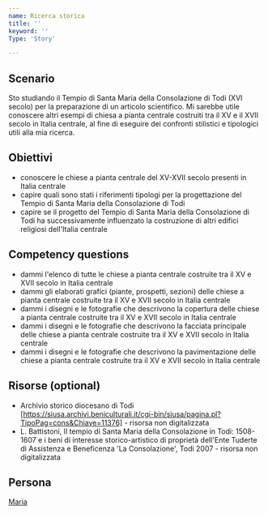 ```yaml
---
name: Ricerca storica
title: ''
keyword: ''
Type: 'Story'

---
```


## Scenario
Sto studiando il Tempio di Santa Maria della Consolazione di Todi (XVI secolo) per la preparazione di un articolo scientifico. Mi sarebbe utile conoscere altri esempi di chiesa a pianta centrale costruiti tra il XV e il XVII secolo in Italia centrale, al fine di eseguire dei confronti stilistici e tipologici utili alla mia ricerca. 

## Obiettivi
- conoscere le chiese a pianta centrale del XV-XVII secolo presenti in Italia centrale 
- capire quali sono stati i riferimenti tipologi per la progettazione del Tempio di Santa Maria della Consolazione di Todi 
- capire se il progetto del Tempio di Santa Maria della Consolazione di Todi ha successivamente influenzato la costruzione di altri edifici religiosi dell'Italia centrale

## Competency questions
- dammi l'elenco di tutte le chiese a pianta centrale costruite tra il XV e XVII secolo in Italia centrale
- dammi gli elaborati grafici (piante, prospetti, sezioni) delle chiese a pianta centrale costruite tra il XV e XVII secolo in Italia centrale
- dammi i disegni e le fotografie che descrivono la copertura delle chiese a pianta centrale costruite tra il XV e XVII secolo in Italia centrale
- dammi i disegni e le fotografie che descrivono la facciata principale delle chiese a pianta centrale costruite tra il XV e XVII secolo in Italia centrale
- dammi i disegni e le fotografie che descrivono la pavimentazione delle chiese a pianta centrale costruite tra il XV e XVII secolo in Italia centrale



## Risorse (optional)
- Archivio storico diocesano di Todi [https://siusa.archivi.beniculturali.it/cgi-bin/siusa/pagina.pl?TipoPag=cons&Chiave=11376] - risorsa non digitalizzata
- L. Battistoni, Il tempio di Santa Maria della Consolazione in Todi: 1508-1607 e i beni di interesse storico-artistico di proprietà dell'Ente Tuderte di Assistenza e Beneficenza 'La Consolazione', Todi 2007 - risorsa non digitalizzata

## Persona
[Maria](https://github.com/read-project/stories/blob/main/Persona/Maria.md) 
